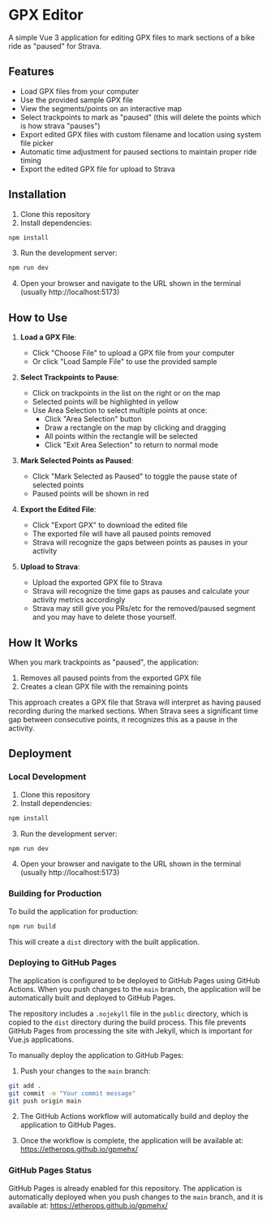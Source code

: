 # GPX Editor

A simple Vue 3 application for editing GPX files to mark sections of a bike ride as "paused" for Strava.

## Features

- Load GPX files from your computer
- Use the provided sample GPX file
- View the segments/points on an interactive map
- Select trackpoints to mark as "paused" (this will delete the points which is how strava "pauses")
- Export edited GPX files with custom filename and location using system file picker
- Automatic time adjustment for paused sections to maintain proper ride timing
- Export the edited GPX file for upload to Strava

## Installation

1. Clone this repository
2. Install dependencies:

```bash
npm install
```

3. Run the development server:

```bash
npm run dev
```

4. Open your browser and navigate to the URL shown in the terminal (usually http://localhost:5173)

## How to Use

1. **Load a GPX File**:
   - Click "Choose File" to upload a GPX file from your computer
   - Or click "Load Sample File" to use the provided sample

2. **Select Trackpoints to Pause**:
   - Click on trackpoints in the list on the right or on the map
   - Selected points will be highlighted in yellow
   - Use Area Selection to select multiple points at once:
     - Click "Area Selection" button
     - Draw a rectangle on the map by clicking and dragging
     - All points within the rectangle will be selected
     - Click "Exit Area Selection" to return to normal mode

3. **Mark Selected Points as Paused**:
   - Click "Mark Selected as Paused" to toggle the pause state of selected points
   - Paused points will be shown in red

4. **Export the Edited File**:
   - Click "Export GPX" to download the edited file
   - The exported file will have all paused points removed
   - Strava will recognize the gaps between points as pauses in your activity

5. **Upload to Strava**:
   - Upload the exported GPX file to Strava
   - Strava will recognize the time gaps as pauses and calculate your activity metrics accordingly
   - Strava may still give you PRs/etc for the removed/paused segment and you may have to delete those yourself. 

## How It Works

When you mark trackpoints as "paused", the application:
1. Removes all paused points from the exported GPX file
2. Creates a clean GPX file with the remaining points

This approach creates a GPX file that Strava will interpret as having paused recording during the marked sections. When Strava sees a significant time gap between consecutive points, it recognizes this as a pause in the activity.

## Deployment

### Local Development

1. Clone this repository
2. Install dependencies:

```bash
npm install
```

3. Run the development server:

```bash
npm run dev
```

4. Open your browser and navigate to the URL shown in the terminal (usually http://localhost:5173)

### Building for Production

To build the application for production:

```bash
npm run build
```

This will create a `dist` directory with the built application.

### Deploying to GitHub Pages

The application is configured to be deployed to GitHub Pages using GitHub Actions. When you push changes to the `main` branch, the application will be automatically built and deployed to GitHub Pages.

The repository includes a `.nojekyll` file in the `public` directory, which is copied to the `dist` directory during the build process. This file prevents GitHub Pages from processing the site with Jekyll, which is important for Vue.js applications.

To manually deploy the application to GitHub Pages:

1. Push your changes to the `main` branch:

```bash
git add .
git commit -m "Your commit message"
git push origin main
```

2. The GitHub Actions workflow will automatically build and deploy the application to GitHub Pages.

3. Once the workflow is complete, the application will be available at:
   https://etherops.github.io/gpmehx/

### GitHub Pages Status

GitHub Pages is already enabled for this repository. The application is automatically deployed when you push changes to the `main` branch, and it is available at:
https://etherops.github.io/gpmehx/
